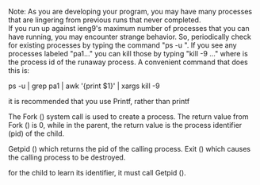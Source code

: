 Note: As you are developing your program, you may have many processes that
are lingering from previous runs that never completed.  
If you run up against ieng9's maximum number of processes that you can have running, you may encounter strange behavior.  So, periodically check for existing processes by
typing the command "ps -u <yourloginname>".  If you see any processes labeled
"pa1..." you can kill those by typing "kill -9 <pid1> <pid2> ..." where <pidn>
is the process id of the runaway process.  A convenient command that does this
is:  

ps -u <yourloginname> | grep pa1 | awk '{print $1}' | xargs kill -9

it is recommended that you use Printf, rather than printf

The Fork () system call is used to create a process.
The return value from Fork () is 0, while in the parent, the return value is the process identifier (pid) of the child.

Getpid () which returns the pid of the calling process.
Exit () which causes the calling process to be destroyed.

for the child to learn its identifier, it must call Getpid ().
